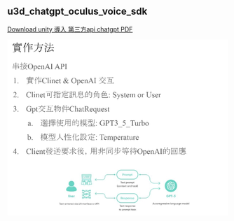 ## u3d_chatgpt_oculus_voice_sdk

[Download unity 導入 第三方api chatgpt PDF](https://github.com/weitsunglin/u3d_chatgpt_oculus_voice_sdk/blob/main/unity%20%E5%B0%8E%E5%85%A5%20%E7%AC%AC%E4%B8%89%E6%96%B9api%20chatgpt.pptx.pdf)

![demo](https://github.com/weitsunglin/u3d_chatgpt_oculus_voice_sdk/blob/main/demo.jpg)
